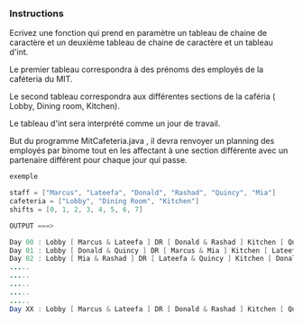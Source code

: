 ### Instructions

Ecrivez une fonction qui prend en paramètre un tableau de chaine de caractère et un deuxième tableau de chaine de caractère et un tableau d'int.

Le premier tableau correspondra à des prénoms des employés de la caféteria du MIT.

Le second tableau correspondra aux différentes sections de la caféria ( Lobby, Dining room, Kitchen).

Le tableau d'int sera interprété comme un jour de travail. 

But du programme MitCafeteria.java , il devra renvoyer un planning des employés par binome tout en les affectant à une section différente avec un partenaire différent pour chaque jour qui passe.

```java
exemple 

staff = ["Marcus", "Lateefa", "Donald", "Rashad", "Quincy", "Mia"]
cafeteria = ["Lobby", "Dining Room", "Kitchen"]
shifts = [0, 1, 2, 3, 4, 5, 6, 7]

OUTPUT ===> 

Day 00 : Lobby [ Marcus & Lateefa ] DR [ Donald & Rashad ] Kitchen [ Quincy & Mia ]
Day 01 : Lobby [ Donald & Quincy ] DR [ Marcus & Mia ] Kitchen [ Lateefa & Rashad ]
Day 02 : Lobby [ Mia & Rashad ] DR [ Lateefa & Quincy ] Kitchen [ Donald & Marcus ]
.....
.....
.....
.....
.....
Day XX : Lobby [ Marcus & Lateefa ] DR [ Donald & Rashad ] Kitchen [ Quincy & Mia ]
```